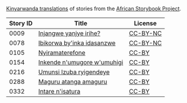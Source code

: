 [Kinyarwanda translations](http://my.africanstorybook.org/language/kinyarwanda) of stories from the [African Storybook Project](http://my.africanstorybook.org).

Story ID | Title | License
-------- | ----- | -------
0009 | [Injangwe yanjye irihe?](http://my.africanstorybook.org/stories/injangwe-yanjye-irihe-1) | [CC-BY-NC](https://creativecommons.org/licenses/by-nc/3.0/)
0078 | [Ibikorwa by&#039;inka idasanzwe](http://my.africanstorybook.org/stories/ibikorwa-byinka-idasanzwe) | [CC-BY-NC](https://creativecommons.org/licenses/by-nc/3.0/)
0105 | [Nyiramaterefone](http://my.africanstorybook.org/stories/nyiramaterefone) | [CC-BY](https://creativecommons.org/licenses/by/4.0/)
0154 | [Inkende n&#039;umugore w&#039;umuhigi](http://my.africanstorybook.org/stories/inkende-numugore-wumuhigi) | [CC-BY](https://creativecommons.org/licenses/by/3.0/)
0216 | [Umunsi Izuba ryigendeye](http://my.africanstorybook.org/stories/umunsi-izuba-ryigendeye) | [CC-BY](https://creativecommons.org/licenses/by/4.0/)
0288 | [Maguru atanga amaguru](http://my.africanstorybook.org/stories/maguru-atanga-amaguru) | [CC-BY](https://creativecommons.org/licenses/by/4.0/)
0332 | [Intare n&#039;isatura](http://my.africanstorybook.org/stories/intare-nisatura) | [CC-BY](https://creativecommons.org/licenses/by/3.0/)
